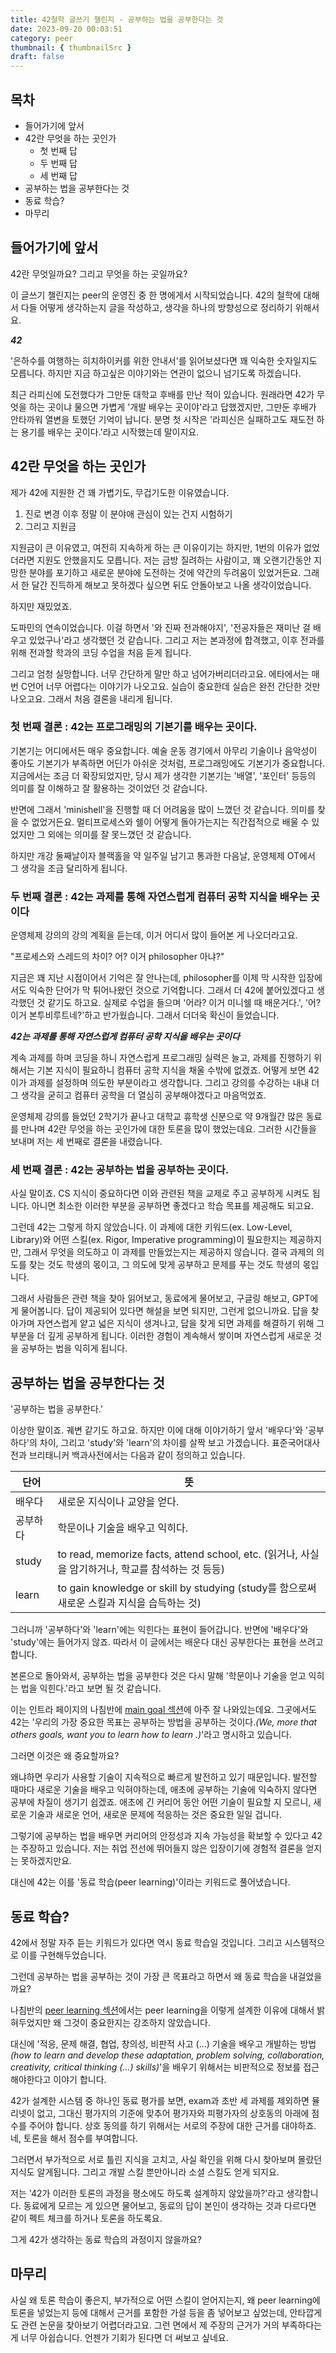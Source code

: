 ```yaml
---
title: 42철학 글쓰기 챌린지 - 공부하는 법을 공부한다는 것
date: 2023-09-20 00:03:51
category: peer
thumbnail: { thumbnailSrc }
draft: false
---
```


## 목차

- 들어가기에 앞서
- 42란 무엇을 하는 곳인가
	- 첫 번째 답
	- 두 번째 답
	- 세 번째 답
- 공부하는 법을 공부한다는 것
- 동료 학습?
- 마무리

## 들어가기에 앞서

42란 무엇일까요? 그리고 무엇을 하는 곳일까요?

이 글쓰기 챌린지는 peer의 운영진 중 한 명에게서 시작되었습니다. 42의 철학에 대해서 다들 어떻게 생각하는지 글을 작성하고, 생각을 하나의 방향성으로 정리하기 위해서요.

***42***

'은하수를 여행하는 히치하이커를 위한 안내서'를 읽어보셨다면 꽤 익숙한 숫자일지도 모릅니다. 하지만 지금 하고싶은 이야기와는 연관이 없으니 넘기도록 하겠습니다.

최근 라피신에 도전했다가 그만둔 대학교 후배를 만난 적이 있습니다. 원래라면 42가 무엇을 하는 곳이냐 물으면 가볍게 '개발 배우는 곳이야'라고 답했겠지만, 그만둔 후배가 안타까워 열변을 토했던 기억이 납니다. 분명 첫 시작은 '라피신은 실패하고도 재도전 하는 용기를 배우는 곳이다.'라고 시작했는데 말이지요.

## 42란 무엇을 하는 곳인가

제가 42에 지원한 건 꽤 가볍기도, 무겁기도한 이유였습니다.

1. 진로 변경 이후 정말 이 분야애 관심이 있는 건지 시험하기
2. 그리고 지원금

지원금이 큰 이유였고, 여전히 지속하게 하는 큰 이유이기는 하지만, 1번의 이유가 없었더라면 지원도 안했을지도 모릅니다. 저는 금방 질려하는 사람이고, 꽤 오랜기간동안 지망한 분야를 포기하고 새로운 분야에 도전하는 것에 약간의 두려움이 있었거든요. 그래서 한 달간 진득하게 해보고 못하겠다 싶으면 뒤도 안돌아보고 나올 생각이었습니다. 

하지만 재밌었죠.

도파민의 연속이었습니다. 이걸 하면서 '와 진짜 전과해야지', '전공자들은 재미난 걸 배우고 있었구나'라고 생각했던 것 같습니다. 그리고 저는 본과정에 합격했고, 이후 전과를 위해 전과할 학과의 코딩 수업을 처음 듣게 됩니다. 

그리고 엄청 실망합니다. 너무 간단하게 말만 하고 넘어가버리더라고요. 에타에서는 매번 C언어 너무 어렵다는 이야기가 나오고요. 실습이 중요한데 실습은 완전 간단한 것만 나오고요. 그래서 처음 결론을 내리게 됩니다.

### 첫 번째 결론 : 42는 프로그래밍의 기본기를 배우는 곳이다.

기본기는 어디에서든 매우 중요합니다. 예술 운동 경기에서 아무리 기술이나 음악성이 좋아도 기본기가 부족하면 어딘가 아쉬운 것처럼, 프로그래밍에도 기본기가 중요합니다. 지금에서는 조금 더 확장되었지만, 당시 제가 생각한 기본기는 '배열', '포인터' 등등의 의미를 잘 이해하고 잘 활용하는 것이었던 것 같습니다.

반면에 그래서 'minishell'을 진행할 때 더 어려움을 많이 느꼈던 것 같습니다. 의미를 찾을 수 없었거든요. 멀티프로세스와 쉘이 어떻게 돌아가는지는 직간접적으로 배울 수 있었지만 그 외에는 의미를 잘 못느꼈던 것 같습니다. 

하지만 개강 둘째날이자 블랙홀을 약 일주일 남기고 통과한 다음날, 운영체제 OT에서 그 생각을 조금 달리하게 됩니다.

### 두 번째 결론 : 42는 과제를 통해 자연스럽게 컴퓨터 공학 지식을 배우는 곳이다

운영체제 강의의 강의 계획을 듣는데, 이거 어디서 많이 들어본 게 나오더라고요. 

"프로세스와 스레드의 차이? 어? 이거 philosopher 아냐?"

지금은 꽤 지난 시점이어서 기억은 잘 안나는데, philosopher를 이제 막 시작한 입장에서도 익숙한 단어가 막 튀어나왔던 것으로 기억합니다. 그래서 더 42에 붙어있겠다고 생각했던 것 같기도 하고요. 실제로 수업을 들으며 '어라? 이거 미니쉘 때 배운거다.', '어? 이거 본투비루트네?'하고 반가웠습니다. 그래서 더더욱 확신이 들었습니다.

***42는 과제를 통해 자연스럽게 컴퓨터 공학 지식을 배우는 곳이다***

계속 과제를 하며 코딩을 하니 자연스럽게 프로그래밍 실력은 늘고, 과제를 진행하기 위해서는 기본 지식이 필요하니 컴퓨터 공학 지식을 채울 수밖에 없겠죠. 어떻게 보면 42이가 과제를 설정하며 의도한 부분이라고 생각합니다. 그리고 강의를 수강하는 내내 더 그 생각을 굳히고 컴퓨터 공학을 더 열심히 공부해야겠다고 마음먹었죠.

운영체제 강의를 들었던 2학기가 끝나고 대학교 휴학생 신분으로 약 9개월간 많은 동료를 만나며 42란 무엇을 하는 곳인가에 대한 토론을 많이 했었는데요. 그러한 시간들을 보내며 저는 세 번째로 결론을 내렸습니다.

### 세 번째 결론 : 42는 공부하는 법을 공부하는 곳이다.

사실 말이죠. CS 지식이 중요하다면 이와 관련된 책을 교제로 주고 공부하게 시켜도 됩니다. 아니면 최소한 이러한 부분을 공부하면 좋겠다고 학습 목표를 제공해도 되고요.

그런데 42는 그렇게 하지 않았습니다. 이 과제에 대한 키워드(ex. Low-Level, Library)와 어떤 스킬(ex. Rigor, Imperative programming)이 필요한지는 제공하지만, 그래서 무엇을 의도하고 이 과제를 만들었는지는 제공하지 않습니다. 결국 과제의 의도를 찾는 것도 학생의 몫이고, 그 의도에 맞게 공부하고 문제를 푸는 것도 학생의 몫입니다.

그래서 사람들은 관련 책을 찾아 읽어보고, 동료에게 물어보고, 구글링 해보고, GPT에게 물어봅니다. 답이 제공되어 있다면 해설을 보면 되지만, 그런게 없으니까요. 답을 찾아가며 자연스럽게 얕고 넓은 지식이 생겨나고, 답을 찾게 되면 과제를 해결하기 위해 그 부분을 더 깊게 공부하게 됩니다. 이러한 경험이 계속해서 쌓이며 자연스럽게 새로운 것을 공부하는 법을 익히게 됩니다.

## 공부하는 법을 공부한다는 것

'공부하는 법을 공부한다.'

이상한 말이죠. 궤변 같기도 하고요. 하지만 이에 대해 이야기하기 앞서 '배우다'와 '공부하다'의 차이, 그리고 'study'와 'learn'의 차이를 살짝 보고 가겠습니다. 표준국어대사전과 브리태니커 백과사전에서는 다음과 같이 정의하고 있습니다.

단어 | 뜻
---|---
배우다 | 새로운 지식이나 교양을 얻다.
공부하다 | 학문이나 기술을 배우고 익히다.
study | to read, memorize facts, attend school, etc. (읽거나, 사실을 암기하거나, 학교를 참석하는 것 등등)
learn | to gain knowledge or skill by studying (study를 함으로써 새로운 스킬과 지식을 습득하는 것)

그러니까 '공부하다'와 'learn'에는 익힌다는 표현이 들어갑니다. 반면에 '배우다'와 'study'에는 들어가지 않죠. 따라서 이 글에서는 배운다 대신 공부한다는 표현을 쓰려고 합니다.

본론으로 돌아와서, 공부하는 법을 공부한다 것은 다시 말해 '학문이나 기술을 얻고 익히는 법을 익힌다.'라고 보면 될 것 같습니다. 

이는 인트라 페이지의 나침반에 [main goal 섹션](https://meta.intra.42.fr/articles/42-main-goals)에 아주 잘 나와있는데요. 그곳에서도 42는 '우리의 가장 중요한 목표는 공부하는 방법을 공부하는 것이다.*(We, more that others goals, want you to learn how to learn .)*'라고 명시하고 있습니다. 

그러면 이것은 왜 중요할까요? 

왜냐하면 우리가 사용할 기술이 지속적으로 빠르게 발전하고 있기 때문입니다. 발전할 때마다 새로운 기술을 배우고 익혀야하는데, 애초에 공부하는 기술에 익숙하지 않다면 공부에 차질이 생기기 쉽겠죠. 애초에 긴 커리어 동안 어떤 기술이 필요할 지 모르니, 새로운 기술과 새로운 언어, 새로운 문제에 적응하는 것은 중요한 일일 겁니다.

그렇기에 공부하는 법을 배우면 커리어의 안정성과 지속 가능성을 확보할 수 있다고 42는 주장하고 있습니다. 저는 취업 전선에 뛰어들지 않은 입장이기에 경험적 결론을 얻지는 못하겠지만요. 

대신에 42는 이를 '동료 학습(peer learning)'이라는 키워드로 풀어냈습니다.

## 동료 학습?

42에서 정말 자주 듣는 키워드가 있다면 역시 동료 학습일 것입니다. 그리고 시스템적으로 이를 구현해두었습니다.

그런데 공부하는 법을 공부하는 것이 가장 큰 목표라고 하면서 왜 동료 학습을 내걸었을까요?

나침반의 [peer learning 섹션](https://meta.intra.42.fr/articles/peer-learning)에서는 peer learning을 이렇게 설계한 이유에 대해서 밝혀두었지만 왜 그것이 중요한지는 강조하지 않았습니다.

대신에 '적응, 문제 해결, 협업, 창의성, 비판적 사고 (...) 기술을 배우고 개발하는 방법 *(how to learn and develop these adaptation, problem solving, collaboration, creativity, critical thinking (...) skills)*'을 배우기 위해서는 비판적으로 정보를 접근해야한다고 이야기 합니다.

42가 설계한 시스템 중 하나인 동료 평가를 보면, exam과 초반 세 과제를 제외하면 뮬리넷이 없고, 그대신 평가지의 기준에 맞추어 평가자와 피평가자의 상호동의 아래에 점수를 주어야 합니다. 상호 동의를 하기 위해서는 서로의 주장에 대한 근거를 대야하죠. 네, 토론을 해서 점수를 부여합니다.

그러면서 부가적으로 서로 틀린 지식을 고치고, 사실 확인을 위해 다시 찾아보며 몰랐던 지식도 알게됩니다. 그리고 개발 스킬 뿐만아니라 소셜 스킬도 얻게 되지요. 

저는 '42가 이러한 토론의 과정을 평소에도 하도록 설계하지 않았을까?'라고 생각합니다. 동료에게 모르는 게 있으면 물어보고, 동료의 답이 본인이 생각하는 것과 다르다면 같이 펙트 체크를 하거나 토론을 하도록요.

그게 42가 생각하는 동료 학습의 과정이지 않을까요?

## 마무리 

사실 왜 토론 학습이 좋은지, 부가적으로 어떤 스킬이 얻어지는지, 왜 peer learning에 토론을 넣었는지 등에 대해서 근거를 포함한 가설 등을 좀 넣어보고 싶었는데, 안타깝게도 관련 논문을 찾아보기 어렵더라고요. 그런 면에서 제 주장의 근거가 거의 부족하다는 게 너무 아쉽습니다. 언젠가 기회가 된다면 더 써보고 싶네요.